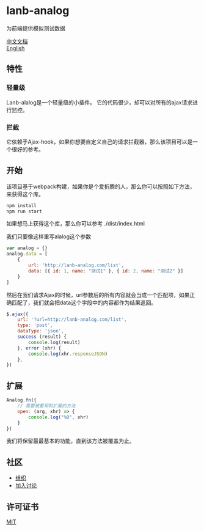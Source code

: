 # lanb-analog

为前端提供模拟测试数据  

[中文文档](./README.md)  
[English](./README-en.md)

## 特性  

### 轻量级  

Lanb-alalog是一个轻量级的小插件。
它的代码很少，却可以对所有的ajax请求进行监控。  

### 拦截  

它依赖于Ajax-hook，如果你想要自定义自己的请求拦截器，那么该项目可以是一个很好的参考。  

## 开始  

该项目基于webpack构建，如果你是个爱折腾的人，那么你可以按照如下方法，来获得这个库。  

```sh
npm install
npm run start
```  

如果想马上获得这个库，那么你可以参考 ./dist/index.html  

我们只要像这样重写alalog这个参数  

```javascript
var analog = {}
analog.data = [
    {
        url: 'http://lanb-analog.com/list',
        data: [{ id: 1, name: "测试1" }, { id: 2, name: "测试2" }]
    }
]

```  

然后在我们请求Ajax的时候，url参数后的所有内容就会当成一个匹配项，如果正确匹配了，我们就会把data这个字段中的内容都作为结果返回。  

```javascript
$.ajax({
    url: '?url=http://lanb-analog.com/list',
    type: 'post',
    dataType: 'json',
    success (result) {
        console.log(result)
    }, error (xhr) {
        console.log(xhr.responseJSON)
    },
}) 
```  

## 扩展  

```javascript
Analog.fn({
    // 需要被重写和扩展的方法
    open: (arg, xhr) => {
        console.log("%O", xhr)
    }
})
```  

我们将保留最最基本的功能，直到该方法被覆盖为止。  

## 社区

- [组织](https://github.com/lanb-code)  
- [加入讨论](https://github.com/lanb-code/lanb-analog/issues)  


## 许可证书  

[MIT](https://github.com/lanb-code/lanb-analog/blob/master/LICENSE)  

